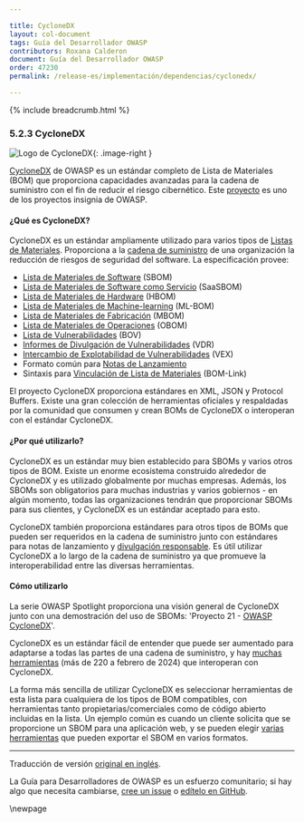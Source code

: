```yaml
---

title: CycloneDX
layout: col-document
tags: Guía del Desarrollador OWASP
contributors: Roxana Calderon
document: Guía del Desarrollador OWASP
order: 47230
permalink: /release-es/implementación/dependencias/cyclonedx/

---
```


{% include breadcrumb.html %}

<style type="text/css">
.image-right {
  height: 26px;
  display: block;
  margin-left: auto;
  margin-right: auto;
  float: right;
}
</style>

### 5.2.3 CycloneDX

![Logo de CycloneDX](../../../../assets/images/logos/cyclonedx.png "CycloneDX de OWASP"){: .image-right }

[CycloneDX][cyclonedx] de OWASP es un estándar completo de Lista de Materiales (BOM) que proporciona capacidades avanzadas para la cadena de suministro con el fin de reducir el riesgo cibernético. Este [proyecto][cyclonedx-project] es uno de los proyectos insignia de OWASP.

#### ¿Qué es CycloneDX?

CycloneDX es un estándar ampliamente utilizado para varios tipos de [Listas de Materiales][cyclonedx-spec]. Proporciona a la [cadena de suministro][cschain] de una organización la reducción de riesgos de seguridad del software. La especificación provee:

* [Lista de Materiales de Software][cyclonedx-sbom] (SBOM)
* [Lista de Materiales de Software como Servicio][cyclonedx-saasbom] (SaaSBOM)
* [Lista de Materiales de Hardware][cyclonedx-hbom] (HBOM)
* [Lista de Materiales de Machine-learning][cyclonedx-mlbom] (ML-BOM)
* [Lista de Materiales de Fabricación][cyclonedx-mbom] (MBOM)
* [Lista de Materiales de Operaciones][cyclonedx-obom] (OBOM)
* [Lista de Vulnerabilidades][cyclonedx-bov] (BOV)
* [Informes de Divulgación de Vulnerabilidades][cyclonedx-vdr] (VDR)
* [Intercambio de Explotabilidad de Vulnerabilidades][cyclonedx-vex] (VEX)
* Formato común para [Notas de Lanzamiento][cyclonedx-notes]
* Sintaxis para [Vinculación de Lista de Materiales][cyclonedx-bomlink] (BOM-Link)

El proyecto CycloneDX proporciona estándares en XML, JSON y Protocol Buffers. Existe una gran colección de herramientas oficiales y respaldadas por la comunidad que consumen y crean BOMs de CycloneDX o interoperan con el estándar CycloneDX.

#### ¿Por qué utilizarlo?

CycloneDX es un estándar muy bien establecido para SBOMs y varios otros tipos de BOM. Existe un enorme ecosistema construido alrededor de CycloneDX y es utilizado globalmente por muchas empresas. Además, los SBOMs son obligatorios para muchas industrias y varios gobiernos - en algún momento, todas las organizaciones tendrán que proporcionar SBOMs para sus clientes, y CycloneDX es un estándar aceptado para esto.

CycloneDX también proporciona estándares para otros tipos de BOMs que pueden ser requeridos en la cadena de suministro junto con estándares para notas de lanzamiento y [divulgación responsable][csdisclose]. Es útil utilizar CycloneDX a lo largo de la cadena de suministro ya que promueve la interoperabilidad entre las diversas herramientas.

#### Cómo utilizarlo

La serie OWASP Spotlight proporciona una visión general de CycloneDX junto con una demostración del uso de SBOMs: 'Proyecto 21 - [OWASP CycloneDX][spotlight21]'.

CycloneDX es un estándar fácil de entender que puede ser aumentado para adaptarse a todas las partes de una cadena de suministro, y hay [muchas herramientas][cyclonedx-tools] (más de 220 a febrero de 2024) que interoperan con CycloneDX.

La forma más sencilla de utilizar CycloneDX es seleccionar herramientas de esta lista para cualquiera de los tipos de BOM compatibles, con herramientas tanto propietarias/comerciales como de código abierto incluidas en la lista. Un ejemplo común es cuando un cliente solicita que se proporcione un SBOM para una aplicación web, y se pueden elegir [varias herramientas][cyclonedx-tools] que pueden exportar el SBOM en varios formatos.

----
Traducción de versión [original en inglés][release070203].

La Guía para Desarrolladores de OWASP es un esfuerzo comunitario; si hay algo que necesita cambiarse, [cree un issue][issue070203] o [edítelo en GitHub][edit070203].

[release070203]: https://github.com/OWASP/www-project-developer-guide/blob/main/release/07-implementation/02-dependencies/03-cyclonedx.md
[cschain]: https://cheatsheetseries.owasp.org/cheatsheets/Software_Supply_Chain_Security_Cheat_Sheet
[csdisclose]: https://cheatsheetseries.owasp.org/cheatsheets/Vulnerability_Disclosure_Cheat_Sheet
[cyclonedx]: https://cyclonedx.org/
[cyclonedx-bomlink]: https://cyclonedx.org/capabilities/bomlink/
[cyclonedx-bov]: https://cyclonedx.org/capabilities/bov/
[cyclonedx-hbom]: https://cyclonedx.org/capabilities/hbom/
[cyclonedx-mbom]: https://cyclonedx.org/capabilities/mbom/
[cyclonedx-mlbom]: https://cyclonedx.org/capabilities/mlbom/
[cyclonedx-notes]: https://cyclonedx.org/capabilities/release-notes/
[cyclonedx-obom]: https://cyclonedx.org/capabilities/obom/
[cyclonedx-project]: https://owasp.org/www-project-cyclonedx/
[cyclonedx-saasbom]: https://cyclonedx.org/capabilities/saasbom/
[cyclonedx-sbom]: https://cyclonedx.org/capabilities/sbom/
[cyclonedx-spec]: https://cyclonedx.org/specification/overview/
[cyclonedx-tools]: https://cyclonedx.org/tool-center/
[cyclonedx-vdr]: https://cyclonedx.org/capabilities/vdr/
[cyclonedx-vex]: https://cyclonedx.org/capabilities/vex/
[edit070203]: https://github.com/OWASP/www-project-developer-guide/blob/main/draft/07-implementation/02-dependencies/03-cyclonedx.md
[issue070203]: https://github.com/OWASP/www-project-developer-guide/issues/new?labels=content&template=request.md&title=Update:%2007-implementation/02-dependencies/03-cyclonedx
[spotlight21]: https://youtu.be/qEG6cxwl8os

\newpage